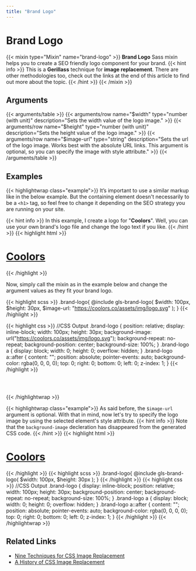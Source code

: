 ```yaml
---
title: "Brand Logo"
---
```


# Brand Logo

{{< mixin type="Mixin" name="brand-logo" >}}
**Brand Logo** Sass mixin helps you to create a SEO friendly logo component for your brand.
{{< hint info >}}
This is a **Gerillass** technique for **image replacement**. There are other methodologies too, check out the links at the end of this article to find out more about the topic.
{{< /hint >}}
{{< /mixin >}}

## Arguments

{{< arguments/table >}}
    {{< arguments/row name="$width" type="number (with unit)" description="Sets the width value of the logo image." >}}
    {{< arguments/row name="$height" type="number (with unit)" description="Sets the height value of the logo image." >}}
    {{< arguments/row name="$image-url" type="string" description="Sets the url of the logo image. Works best with the absolute URL links. This argument is optional, so you can specify the image with style attribute." >}}
{{< /arguments/table >}}

## Examples

{{< highlightwrap class="example">}}
It’s important to use a similar markup like in the below example. But the containing element doesn't necessarily to be a `<h1>` tag, so feel free to change it depending on the SEO strategy you are running on your site.

{{< hint info >}}
In this example, I create a logo for "**Coolors**". Well, you can use your own brand's logo file and change the logo text if you like.
{{< /hint >}}
{{< highlight html >}}
<h1 class="brand-logo">
    <a href="#">Coolors</a>
</h1>
{{< /highlight >}}

Now, simply call the mixin as in the example below and change the argument values as they fit your brand logo.

{{< highlight scss >}}
.brand-logo{
    @include gls-brand-logo(
        $width: 100px,
        $height: 30px,
        $image-url: "https://coolors.co/assets/img/logo.svg"
    );
}
{{< /highlight >}}

{{< highlight css >}}
//CSS Output
.brand-logo {
    position: relative;
    display: inline-block;
    width: 100px;
    height: 30px;
    background-image: url("https://coolors.co/assets/img/logo.svg");
    background-repeat: no-repeat;
    background-position: center;
    background-size: 100%;
}
.brand-logo a {
    display: block;
    width: 0;
    height: 0;
    overflow: hidden;
}
.brand-logo a::after {
    content: "";
    position: absolute;
    pointer-events: auto;
    background-color: rgba(0, 0, 0, 0);
    top: 0;
    right: 0;
    bottom: 0;
    left: 0;
    z-index: 1;
}
{{< /highlight >}}

<style>
.brand-logo.example01 {
    position: relative;
    display: inline-block;
    width: 100px;
    height: 30px;
    background-image: url("https://coolors.co/assets/img/logo.svg");
    background-repeat: no-repeat;
    background-position: center;
    background-size: 100%;
    margin: 0;
}
.brand-logo.example01 a {
    display: block;
    width: 0;
    height: 0;
    overflow: hidden;
}
.brand-logo.example01 a::after {
    content: "";
    position: absolute;
    pointer-events: auto;
    background-color: rgba(0, 0, 0, 0);
    top: 0;
    right: 0;
    bottom: 0;
    left: 0;
    z-index: 1;
}
</style>

<h1 class="brand-logo example01">
    <a href="#">Coolors</a>
</h1>

{{< /highlightwrap >}}


{{< highlightwrap class="example">}}
As said before, the `$image-url` argument is optional. With that in mind, now let's try to specify the logo image by using the selected element's style attribute.
{{< hint info >}}
Note that the `background-image` decleration has disappeared from the generated CSS code.
{{< /hint >}}
{{< highlight html >}}
<h1 class="brand-logo" style="background-image: url(https://coolors.co/assets/img/logo.svg);">
    <a href="#">Coolors</a>
</h1>
{{< /highlight >}}
{{< highlight scss >}}
.brand-logo{
    @include gls-brand-logo(
        $width: 100px,
        $height: 30px
    );
}
{{< /highlight >}}
{{< highlight css >}}
//CSS Output
.brand-logo {
    display: inline-block;
    position: relative;
    width: 100px;
    height: 30px;
    background-position: center;
    background-repeat: no-repeat;
    background-size: 100%;
}
.brand-logo a {
    display: block;
    width: 0;
    height: 0;
    overflow: hidden;
}
.brand-logo a::after {
    content: "";
    position: absolute;
    pointer-events: auto;
    background-color: rgba(0, 0, 0, 0);
    top: 0;
    right: 0;
    bottom: 0;
    left: 0;
    z-index: 1;
}
{{< /highlight >}}
{{< /highlightwrap >}}

## Related Links
* [Nine Techniques for CSS Image Replacement](https://css-tricks.com/css-image-replacement/)
* [A History of CSS Image Replacement](https://www.sitepoint.com/css-image-replacement-text-indent-negative-margins-and-more/)


